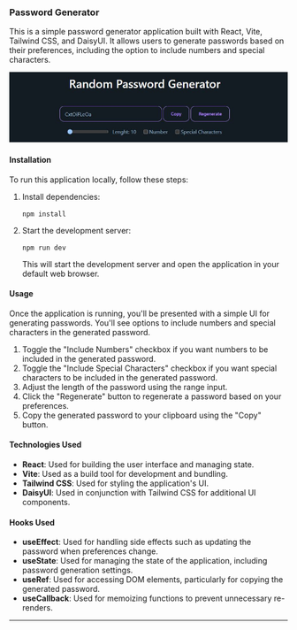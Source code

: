 ### Password Generator

This is a simple password generator application built with React, Vite, Tailwind CSS, and DaisyUI. It allows users to generate passwords based on their preferences, including the option to include numbers and special characters.

![landing-page](./src/assets/landing.JPG)

#### Installation

To run this application locally, follow these steps:

1. Install dependencies:

   ```
   npm install
   ```

2. Start the development server:

   ```
   npm run dev
   ```

   This will start the development server and open the application in your default web browser.

#### Usage

Once the application is running, you'll be presented with a simple UI for generating passwords. You'll see options to include numbers and special characters in the generated password.

1. Toggle the "Include Numbers" checkbox if you want numbers to be included in the generated password.
2. Toggle the "Include Special Characters" checkbox if you want special characters to be included in the generated password.
3. Adjust the length of the password using the range input.
4. Click the "Regenerate" button to regenerate a password based on your preferences.
5. Copy the generated password to your clipboard using the "Copy" button.

#### Technologies Used

- **React**: Used for building the user interface and managing state.
- **Vite**: Used as a build tool for development and bundling.
- **Tailwind CSS**: Used for styling the application's UI.
- **DaisyUI**: Used in conjunction with Tailwind CSS for additional UI components.

#### Hooks Used

- **useEffect**: Used for handling side effects such as updating the password when preferences change.
- **useState**: Used for managing the state of the application, including password generation settings.
- **useRef**: Used for accessing DOM elements, particularly for copying the generated password.
- **useCallback**: Used for memoizing functions to prevent unnecessary re-renders.

---
